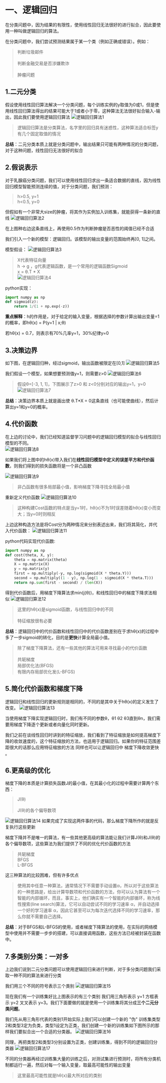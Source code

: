 # 一、逻辑回归
在分类问题中，因为结果的有限性，使用线性回归无法很好的进行拟合，因此要使用一种叫做逻辑回归的算法。

在分类问题中，我们尝试预测结果属于某一个类（例如正确或错误）。例如：
> 判断垃圾邮件<br>
> <br>
> 判断金融交易是否涉嫌欺诈<br>
> <br>
> 肿瘤问题

## 1.二元分类
假设使用线性回归算法解决一个分类问题，每个训练实例的y取值为0或1，但是使用线性回归算法得出的结果可能大于1或者小于零，这种算法无法很好拟合输入-输出，因此我们要使用逻辑回归算法
![逻辑回归算法1]()
> 逻辑回归算法是分类算法，名字里的回归具有迷惑性，这种算法适合标签y有几个固定取值的情况<br>

**总结**：二元分类本质上就是分类问题中，输出结果只可能有两种情况的分类问题，对于这种问题，线性回归无法很好的拟合

## 2.假说表示
对于乳腺癌分类问题，我们可以使用线性回归求出一条适合数据的直线，因为线性回归模型智能预测连续的值，对于分类问题，我们预测：
> h>0.5, y=1<br>
> h<0.5, y=0<br>

但假如有一个非常大size的肿瘤，将其作为实例加入训练集，就能获得一条新的直线
![逻辑回归算法2]()

在上图种右边这条直线上，再使用0.5作为判断肿瘤是否恶性的阈值已经不合适

我们引入一个新的模型：逻辑回归。该模型的输出变量的范围始终再[0, 1]之间。

模型假设：
![逻辑回归算法3]()
> X代表特征向量<br>
> h -> g ，g代表逻辑函数，是一个常用的逻辑函数Sigmoid<br>
> x = θ.T * X<br>
![逻辑回归算法4]()

python实现：
```py
import numpy as np
def sigmoid(z):
	return 1/(1 + np.exp(-z))
```

**重点解释**：h的作用是，对于给定的输入变量，根据选择的参数计算出输出变量=1的概率，即hθ(x) = P(y=1 | x;θ)

若hθ(x) = 0.7，则表示有70%几率y=1，30%纪律y=0

## 3.决策边界
如下图，在逻辑回归种，经过sigmoid，输出函数被限定在[0,1]
![逻辑回归算法5]()

我们假设一个模型，如果想要预测值y=1，则需要z>0
![逻辑回归算法6]()

> 假设θ=[-3, 1, 1]，下图展示了z>0 和 z<0分别对应的输出y=1，y=0
![逻辑回归算法7]()

**总结**：决策边界本质上就是画出使 θ.T\*X = 0这条直线（也可能使曲线），然后计算出y=1和y=0的概率。

## 4.代价函数
在上边的讨论中，我们已经知道监督学习问题中的逻辑回归模型的拟合与线性回归模型的不同。<br>
![逻辑回归算法8]()

如果我们将上图中的hθ(x)带入我们在**线性回归模型中定义的误差平方和代价函数**，则我们得到的损失函数将是一个非凸函数

![逻辑回归算法9]()
> 非凸函数有很多局部最小值，影响梯度下降寻找全局最小值

重新定义代价函数
![逻辑回归算法10]()
> 这种构建Cost函数的特点是当y=1时，hθ(x)不为1时误差随着hθ(x)变小而变大；当y=0时则相反

上边这种构造方法是将Cost分为两种情况来分别表述出来，我们将其简化，并代入代价函数：
![逻辑回归算法11]()

python代码实现代价函数:
```py
import numpy as np
def cost(theta, X, y):
	theta = np.matrix(theta)
	X = np.matrix(X)
	y = np.matrix(y)
	first = np.multiply(-y, np.log(sigmoid(X * theta.Y)))
	second = np.multiply((1 - y), np.log(1 - sigmoid(X * theta.T)))
	return np.sum(first - second) / (len(X))
```
得到代价函数后，用梯度下降算法求min(j(θ))，和线性回归中的梯度下降求法相似
![逻辑回归算法12]()
> 这里的hθ(x)是sigmoid函数，与线性回归中的不同
> <br><br>
> 特征缩放很有必要

**总结**：逻辑回归中的代价函数和线性回归中的代价函数差别在于求hθ(x)的过程中多了一步sigmoid的转化，目的是**更快**计算全局最小值。
> 除了梯度下降算法，还有一些其他的算法可用来寻找最小的代价函数<br>
> <br>
> 共轭梯度<br>
> 局部优化法(BFGS)<br>
> 有限内存局部优化发(L-BFGS)<br>

## 5.简化代价函数和梯度下降
逻辑回归和线性回归的更新规则是相同的，不同的是其中关于hθ(x)的定义发生了改变。
![逻辑回归算法13]()

当使用梯度下降实现逻辑回归时，我们有不同的参数θ，θ1 θ2 θ3直到θn，我们需要用梯度下降逐个更新或者向量化同时更新。

我们之前在谈线性回归时讲到的特征缩放，我们看到了特征缩放是如何提高梯度下降的收敛速度的，这个特征缩放的方法，也适用于逻辑回归。如果你的特征范围差距很大的话那么应用特征缩放的方法 同样也可以让逻辑回归中 梯度下降收敛更快 。

## 6.更高级的优化
梯度下降的本质是计算损失函数J的最小值，在其最小化的过程中需要计算两个东西：
> J(θ)<br>
> <br>
> J(θ)的各个偏导数项<br>

![逻辑回归算法14]()
如果完成了实现这两件事的代码，那么梯度下降所作的就是反复执行这些更新

梯度下降并不是唯一的算法，有一些其他更高级的算法能让我们计算J(θ)和J(θ)的各个偏导数项，这些算法为我们提供了不同的优化代价函数的方法
> 共轭梯度<br>
> BFGS<br>
> L-BFGS<br>

这三种算法的比较困难，但有许多优点
> 使用其中任意一种算法，通常情况下不需要手动设置α，所以对于这些算法的一种思路是，给出计算导数项和代价函数的方法，你可以认为算法有一个智能的内部循环，而且，事实上，他们确实有一个智能的内部循环，称为线性搜索(line search)算法，它可以自动尝试不同的学习速率 α，并自动选择一个好的学习速率 α，因此它甚至可以为每次迭代选择不同的学习速率，那么你就不需要自己选择。

**总结**：对于BFGS和L-BFGS的使用，或者梯度下降算法的使用，在实际的网络模型中使用并不需要一步步的搭建，可以直接调用函数，这些方法已经被封装在函数中。

## 7.多类别分类：一对多
上边我们说到二元分类问题可以使用逻辑回归来进行判断，对于多分类问题我们采取一种不同的算法来进行分类

我们用三个不同的符号表示三个类别
![逻辑回归算法15]()

现在我们有一个训练集好比上图表示的有三个类别 我们用三角形表示 y=1 方框表示 y=2 叉叉表示 y=3。我们下面要做的就是使用一个训练集将其分成**三个二元分类问题**。

我们先从用三角形代表的类别1开始实际上我们可以创建一个新的 "伪" 训练集类型2和类型3定为负类，类型1设定为正类，我们创建一个新的训练集如下图所示的那样我们要拟合出一个合适的分类器。
![逻辑回归算法16]()

同理，再把类型2和类型3分别设置为正类，创建训练集，得到不同的逻辑回归分类器
![逻辑回归算法17]()

不同的分类器再经过训练集大量的训练之后，对测试集进行预测时，将所有分类机制都运行一遍，然后对每一个输入变量，取最高可能性的输出变量
> 这里最高可能性就是hθ(x)最大所对应的类别

